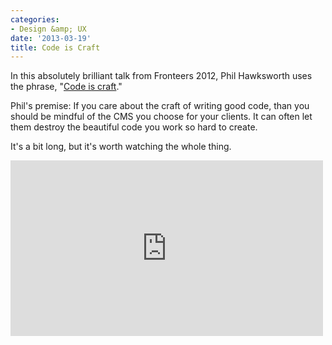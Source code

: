 ```yaml
---
categories:
- Design &amp; UX
date: '2013-03-19'
title: Code is Craft
---
```


In this absolutely brilliant talk from Fronteers 2012, Phil Hawksworth uses the phrase, "<a href="http://vimeo.com/53317254">Code is craft</a>."

Phil's premise: If you care about the craft of writing good code, than you should be mindful of the CMS you choose for your clients. It can often let them destroy the beautiful code you work so hard to create.

It's a bit long, but it's worth watching the whole thing.

<iframe src="https://player.vimeo.com/video/53317254" width="500" height="281" frameborder="0" webkitAllowFullScreen mozallowfullscreen allowFullScreen></iframe>
